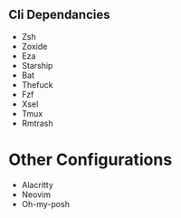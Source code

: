 ## Cli Dependancies
* Zsh
* Zoxide
* Eza
* Starship
* Bat
* Thefuck
* Fzf
* Xsel
* Tmux
* Rmtrash

# Other Configurations
* Alacritty
* Neovim
* Oh-my-posh
